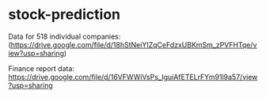# stock-prediction
Data for 518 individual companies: (https://drive.google.com/file/d/18hStNeiYIZqCeFdzxUBKmSm_zPVFHTqe/view?usp=sharing)
  
Finance report data: https://drive.google.com/file/d/16VFWWiVsPs_IguiAfETELrFYm91l9a57/view?usp=sharing
  
